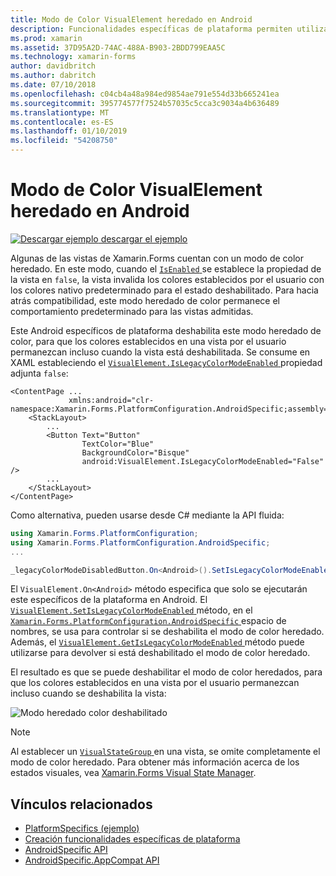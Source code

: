 ```yaml
---
title: Modo de Color VisualElement heredado en Android
description: Funcionalidades específicas de plataforma permiten utilizar la funcionalidad que solo está disponible en una plataforma concreta, sin necesidad de implementar los representadores personalizados o los efectos. En este artículo se explica cómo consumir el Android específicos de la plataforma que deshabilita el modo de color heredado de Xamarin.Forms.
ms.prod: xamarin
ms.assetid: 37D95A2D-74AC-488A-B903-2BDD799EAA5C
ms.technology: xamarin-forms
author: davidbritch
ms.author: dabritch
ms.date: 07/10/2018
ms.openlocfilehash: c04cb4a48a984ed9854ae791e554d33b665241ea
ms.sourcegitcommit: 395774577f7524b57035c5cca3c9034a4b636489
ms.translationtype: MT
ms.contentlocale: es-ES
ms.lasthandoff: 01/10/2019
ms.locfileid: "54208750"
---
```

# <a name="visualelement-legacy-color-mode-on-android"></a>Modo de Color VisualElement heredado en Android

[![Descargar ejemplo](~/media/shared/download.png) descargar el ejemplo](https://developer.xamarin.com/samples/xamarin-forms/userinterface/platformspecifics/)

Algunas de las vistas de Xamarin.Forms cuentan con un modo de color heredado. En este modo, cuando el [ `IsEnabled` ](xref:Xamarin.Forms.VisualElement.IsEnabled) se establece la propiedad de la vista en `false`, la vista invalida los colores establecidos por el usuario con los colores nativo predeterminado para el estado deshabilitado. Para hacia atrás compatibilidad, este modo heredado de color permanece el comportamiento predeterminado para las vistas admitidas.

Este Android específicos de plataforma deshabilita este modo heredado de color, para que los colores establecidos en una vista por el usuario permanezcan incluso cuando la vista está deshabilitada. Se consume en XAML estableciendo el [ `VisualElement.IsLegacyColorModeEnabled` ](xref:Xamarin.Forms.PlatformConfiguration.AndroidSpecific.VisualElement.IsLegacyColorModeEnabledProperty) propiedad adjunta `false`:

```xaml
<ContentPage ...
             xmlns:android="clr-namespace:Xamarin.Forms.PlatformConfiguration.AndroidSpecific;assembly=Xamarin.Forms.Core">
    <StackLayout>
        ...
        <Button Text="Button"
                TextColor="Blue"
                BackgroundColor="Bisque"
                android:VisualElement.IsLegacyColorModeEnabled="False" />
        ...
    </StackLayout>
</ContentPage>
```

Como alternativa, pueden usarse desde C# mediante la API fluida:

```csharp
using Xamarin.Forms.PlatformConfiguration;
using Xamarin.Forms.PlatformConfiguration.AndroidSpecific;
...

_legacyColorModeDisabledButton.On<Android>().SetIsLegacyColorModeEnabled(false);
```

El `VisualElement.On<Android>` método especifica que solo se ejecutarán este específicos de la plataforma en Android. El [ `VisualElement.SetIsLegacyColorModeEnabled` ](xref:Xamarin.Forms.PlatformConfiguration.AndroidSpecific.VisualElement.SetIsLegacyColorModeEnabled(Xamarin.Forms.IPlatformElementConfiguration{Xamarin.Forms.PlatformConfiguration.Android,Xamarin.Forms.VisualElement},System.Boolean)) método, en el [ `Xamarin.Forms.PlatformConfiguration.AndroidSpecific` ](xref:Xamarin.Forms.PlatformConfiguration.AndroidSpecific) espacio de nombres, se usa para controlar si se deshabilita el modo de color heredado. Además, el [ `VisualElement.GetIsLegacyColorModeEnabled` ](xref:Xamarin.Forms.PlatformConfiguration.AndroidSpecific.VisualElement.GetIsLegacyColorModeEnabled(Xamarin.Forms.IPlatformElementConfiguration{Xamarin.Forms.PlatformConfiguration.Android,Xamarin.Forms.VisualElement})) método puede utilizarse para devolver si está deshabilitado el modo de color heredado.

El resultado es que se puede deshabilitar el modo de color heredados, para que los colores establecidos en una vista por el usuario permanezcan incluso cuando se deshabilita la vista:

![](legacy-color-mode-images/legacy-color-mode-disabled.png "Modo heredado color deshabilitado")

> [!NOTE]
> Al establecer un [ `VisualStateGroup` ](xref:Xamarin.Forms.VisualStateGroup) en una vista, se omite completamente el modo de color heredado. Para obtener más información acerca de los estados visuales, vea [Xamarin.Forms Visual State Manager](~/xamarin-forms/user-interface/visual-state-manager.md).

## <a name="related-links"></a>Vínculos relacionados

- [PlatformSpecifics (ejemplo)](https://developer.xamarin.com/samples/xamarin-forms/userinterface/platformspecifics/)
- [Creación funcionalidades específicas de plataforma](~/xamarin-forms/platform/platform-specifics/index.md#creating-platform-specifics)
- [AndroidSpecific API](xref:Xamarin.Forms.PlatformConfiguration.AndroidSpecific)
- [AndroidSpecific.AppCompat API](xref:Xamarin.Forms.PlatformConfiguration.AndroidSpecific.AppCompat)
